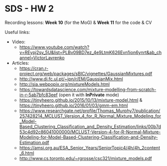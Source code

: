 # SDS - HW 2

Recording lessons: **Week 10** (for the MoG) & **Week 11** for the code & CV

Useful links:
- Video:
  * https://www.youtube.com/watch?v=REypj2sy_5U&list=PLBv09BD7ez_4e9LtmK626Evn1ion6ynrt&ab_channel=VictorLavrenko
- Articles:
  * https://cran.r-project.org/web/packages/sBIC/vignettes/GaussianMixtures.pdf
  * http://www.di.fc.ul.pt/~jpn/r/EM/GaussianMix.html
  * http://sia.webpopix.org/mixtureModels.html
  * https://towardsdatascience.com/mixture-modelling-from-scratch-in-r-5ab7bfc83eef (open it with **InPrivate** mode)
  * https://tinyheero.github.io/2015/10/13/mixture-model.html & https://tinyheero.github.io/2016/01/03/gmm-em.html
  * https://www.researchgate.net/profile/Thomas_Murphy7/publication/257428214_MCLUST_Version_4_for_R_Normal_Mixture_Modeling_for_Model-Based_Clustering_Classification_and_Density_Estimation/links/00b7d53c4d92c86041000000/MCLUST-Version-4-for-R-Normal-Mixture-Modeling-for-Model-Based-Clustering-Classification-and-Density-Estimation.pdf
  * https://amsi.org.au/ESA_Senior_Years/SeniorTopic4/4h/4h_2content_6.html
  * http://www.cs.toronto.edu/~rgrosse/csc321/mixture_models.pdf

